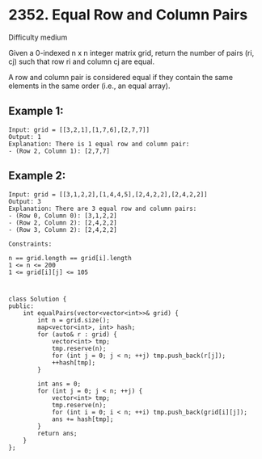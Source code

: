 # 2352. Equal Row and Column Pairs
Difficulty medium

Given a 0-indexed n x n integer matrix grid, return the number of pairs (ri, cj) such that row ri and column cj are equal.

A row and column pair is considered equal if they contain the same elements in the same order (i.e., an equal array).


## Example 1:
```
Input: grid = [[3,2,1],[1,7,6],[2,7,7]]
Output: 1
Explanation: There is 1 equal row and column pair:
- (Row 2, Column 1): [2,7,7]
```


## Example 2:
```
Input: grid = [[3,1,2,2],[1,4,4,5],[2,4,2,2],[2,4,2,2]]
Output: 3
Explanation: There are 3 equal row and column pairs:
- (Row 0, Column 0): [3,1,2,2]
- (Row 2, Column 2): [2,4,2,2]
- (Row 3, Column 2): [2,4,2,2]
```


```
Constraints:

n == grid.length == grid[i].length
1 <= n <= 200
1 <= grid[i][j] <= 105
```


#
```
class Solution {
public:
    int equalPairs(vector<vector<int>>& grid) {
        int n = grid.size();
        map<vector<int>, int> hash;
        for (auto& r : grid) {
            vector<int> tmp;
            tmp.reserve(n);
            for (int j = 0; j < n; ++j) tmp.push_back(r[j]);
            ++hash[tmp];
        }

        int ans = 0;
        for (int j = 0; j < n; ++j) {
            vector<int> tmp;
            tmp.reserve(n);
            for (int i = 0; i < n; ++i) tmp.push_back(grid[i][j]);
            ans += hash[tmp];
        }
        return ans;
    }
};
```